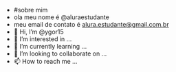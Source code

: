 - #sobre mim
- ola meu nome é @aluraestudante
- meu email de contato é alura.estudante@gmail.com.br
- 👋 Hi, I’m @ygor15
- 👀 I’m interested in ...
- 🌱 I’m currently learning ...
- 💞️ I’m looking to collaborate on ...
- 📫 How to reach me ...

<!---
ygor15/ygor15 is a ✨ special ✨ repository because its `README.md` (this file) appears on your GitHub profile.
You can click the Preview link to take a look at your changes.
--->
